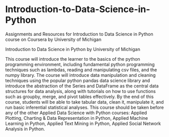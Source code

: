 # Introduction-to-Data-Science-in-Python
Assignments and Resources for Introduction to Data Science in Python course on Coursera by University of Michigan

Introduction to Data Science in Python
by University of Michigan

This course will introduce the learner to the basics of the python programming environment, including fundamental python 
programming techniques such as lambdas, reading and manipulating csv files, and the numpy library. The course will introduce 
data manipulation and cleaning techniques using the popular python pandas data science library and introduce the abstraction 
of the Series and DataFrame as the central data structures for data analysis, along with tutorials on how to use functions 
such as groupby, merge, and pivot tables effectively. By the end of this course, students will be able to take tabular data, 
clean it, manipulate it, and run basic inferential statistical analyses. This course should be taken before any of the other 
Applied Data Science with Python courses: Applied Plotting, Charting & Data Representation in Python, Applied Machine 
Learning in Python, Applied Text Mining in Python, Applied Social Network Analysis in Python.
